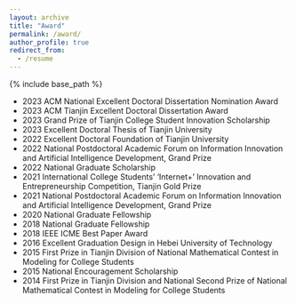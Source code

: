 ```yaml
---
layout: archive
title: "Award"
permalink: /award/
author_profile: true
redirect_from:
  - /resume
---
```


{% include base_path %}
* 2023 ACM National Excellent Doctoral Dissertation Nomination Award
* 2023 ACM Tianjin Excellent Doctoral Dissertation Award
* 2023 Grand Prize of Tianjin College Student Innovation Scholarship
* 2023 Excellent Doctoral Thesis of Tianjin University
* 2022 Excellent Doctoral Foundation of Tianjin University
* 2022 National Postdoctoral Academic Forum on Information Innovation and Artificial Intelligence Development, Grand Prize
* 2022 National Graduate Scholarship 
* 2021 International College Students’ ‘Internet+’ Innovation and Entrepreneurship Competition, Tianjin Gold Prize
* 2021 National Postdoctoral Academic Forum on Information Innovation and Artificial Intelligence Development, Grand Prize
* 2020 National Graduate Fellowship
* 2018 National Graduate Fellowship
* 2018 IEEE ICME Best Paper Award
* 2016 Excellent Graduation Design in Hebei University of Technology
* 2015 First Prize in Tianjin Division of National Mathematical Contest in Modeling for College Students
* 2015 National Encouragement Scholarship
* 2014 First Prize in Tianjin Division and National Second Prize of National Mathematical Contest in Modeling for College Students